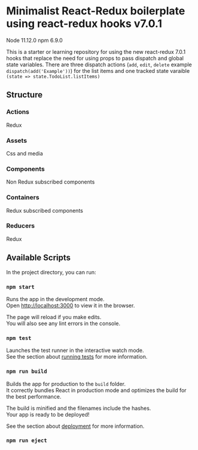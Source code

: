 # Minimalist React-Redux boilerplate using react-redux hooks v7.0.1

Node 11.12.0
npm 6.9.0

This is a starter or learning repository for using the new react-redux 7.0.1 hooks that replace the need for using props to pass dispatch and global state variables. There are three dispatch actions (`add`, `edit`, `delete` example `dispatch(add('Example'))`) for the list items and one tracked state varaible
`(state => state.TodoList.listItems)`

## Structure

### Actions

Redux

### Assets

Css and media

### Components

Non Redux subscribed components

### Containers

Redux subscribed components

### Reducers

Redux

## Available Scripts

In the project directory, you can run:

### `npm start`

Runs the app in the development mode.<br>
Open [http://localhost:3000](http://localhost:3000) to view it in the browser.

The page will reload if you make edits.<br>
You will also see any lint errors in the console.

### `npm test`

Launches the test runner in the interactive watch mode.<br>
See the section about [running tests](https://facebook.github.io/create-react-app/docs/running-tests) for more information.

### `npm run build`

Builds the app for production to the `build` folder.<br>
It correctly bundles React in production mode and optimizes the build for the best performance.

The build is minified and the filenames include the hashes.<br>
Your app is ready to be deployed!

See the section about [deployment](https://facebook.github.io/create-react-app/docs/deployment) for more information.

### `npm run eject`
